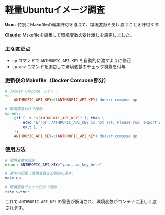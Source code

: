 # 軽量Ubuntuイメージ調査

**User**:
特別にMakefileの編集許可を与えて、環境変数を受け渡すことを許可する

**Claude**:
Makefileを編集して環境変数の受け渡しを設定しました。

### 主な変更点
- `up` コマンドで `ANTHROPIC_API_KEY` を自動的に渡すように修正
- `up-env` コマンドを追加して環境変数のチェック機能を付与

### 更新後のMakefile（Docker Compose部分）
```makefile
# Docker Compose コマンド
up:
	ANTHROPIC_API_KEY=$(ANTHROPIC_API_KEY) docker compose up

# 環境変数付きで起動
up-env:
	@if [ -z "$(ANTHROPIC_API_KEY)" ]; then \
		echo "Error: ANTHROPIC_API_KEY is not set. Please run: export ANTHROPIC_API_KEY=your_key"; \
		exit 1; \
	fi
	ANTHROPIC_API_KEY=$(ANTHROPIC_API_KEY) docker compose up
```

### 使用方法
```bash
# 環境変数を設定
export ANTHROPIC_API_KEY="your_api_key_here"

# 通常の起動（環境変数を自動的に渡す）
make up

# 環境変数チェック付きで起動
make up-env
```

これで `ANTHROPIC_API_KEY` の警告が解消され、環境変数がコンテナに正しく渡されます。

